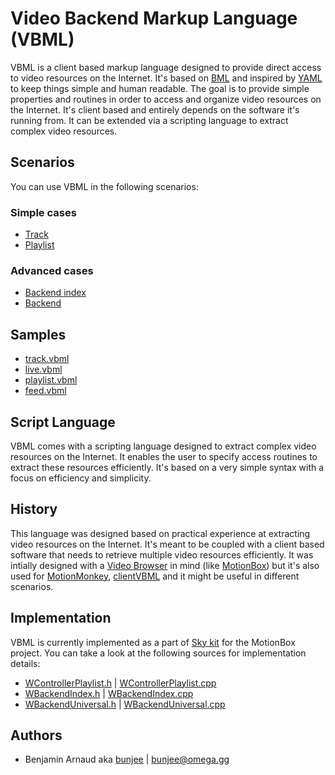# Video Backend Markup Language (VBML)

VBML is a client based markup language designed to provide direct access to video resources on the
Internet. It's based on [BML](https://github.com/omega-gg/BML) and inspired by [YAML](https://en.wikipedia.org/wiki/YAML)
to keep things simple and human readable. The goal is to provide simple properties and routines in
order to access and organize video resources on the Internet. It's client based and entirely
depends on the software it's running from. It can be extended via a scripting language to extract
complex video resources.

## Scenarios

You can use VBML in the following scenarios:

### Simple cases

- [Track](doc/track.md)
- [Playlist](doc/playlist.md)

### Advanced cases

- [Backend index](doc/index.md)
- [Backend](doc/backend.md)

## Samples

- [track.vbml](samples/track.vbml)
- [live.vbml](samples/live.vbml)
- [playlist.vbml](samples/playlist.vbml)
- [feed.vbml](samples/feed.vbml)

## Script Language

VBML comes with a scripting language designed to extract complex video resources on the Internet.
It enables the user to specify access routines to extract these resources efficiently. It's based
on a very simple syntax with a focus on efficiency and simplicity.

## History

This language was designed based on practical experience at extracting video resources on the
Internet. It's meant to be coupled with a client based software that needs to retrieve multiple
video resources efficiently. It was intially designed with a [Video Browser](http://omega.gg/about/VideoBrowser)
in mind (like [MotionBox](http://omega.gg/MotionBox)) but it's also used for [MotionMonkey](http://omega.gg/MotionMonkey),
[clientVBML](http://omega.gg/clientVBML) and it might be useful in different scenarios.

## Implementation

VBML is currently implemented as a part of [Sky kit](http://omega.gg/Sky) for the MotionBox
project. You can take a look at the following sources for implementation details:

- [WControllerPlaylist.h](https://github.com/omega-gg/Sky/blob/master/src/SkGui/src/controllers/WControllerPlaylist.h)
| [WControllerPlaylist.cpp](https://github.com/omega-gg/Sky/blob/master/src/SkGui/src/controllers/WControllerPlaylist.cpp)
- [WBackendIndex.h](https://github.com/omega-gg/Sky/blob/master/src/SkBackend/src/io/WBackendIndex.h)
| [WBackendIndex.cpp](https://github.com/omega-gg/Sky/blob/master/src/SkBackend/src/io/WBackendIndex.cpp)
- [WBackendUniversal.h](https://github.com/omega-gg/Sky/blob/master/src/SkBackend/src/media/WBackendUniversal.h)
| [WBackendUniversal.cpp](https://github.com/omega-gg/Sky/blob/master/src/SkBackend/src/media/WBackendUniversal.cpp)

## Authors

- Benjamin Arnaud aka [bunjee](http://bunjee.me) | <bunjee@omega.gg>
